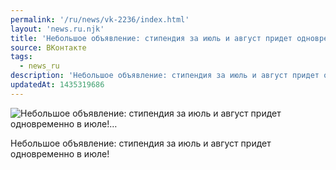 ```yaml
---
permalink: '/ru/news/vk-2236/index.html'
layout: 'news.ru.njk'
title: 'Небольшое объявление: стипендия за июль и август придет одновременно в июле!…'
source: ВКонтакте
tags:
  - news_ru
description: 'Небольшое объявление: стипендия за июль и август придет одновременно в июле!…'
updatedAt: 1435319686
---
```

![Небольшое объявление: стипендия за июль и август придет одновременно в июле!…](https://sun9-64.userapi.com/impf/c628127/v628127484/82c6/PAjrYwUPNxs.jpg?size=1278x720&quality=96&proxy=1&sign=a7197019f6331cc0ef76059736084f89&c_uniq_tag=hl2FE-SBViEBJQWVZ9nUxeEFg2P8769DyT9nUuOZ-u0&type=album)

Небольшое объявление: стипендия за июль и август придет одновременно в июле!
